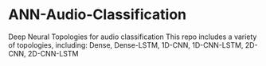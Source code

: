 # ANN-Audio-Classification
Deep Neural Topologies for audio classification This repo includes a variety of topologies, including:
Dense, Dense-LSTM, 
1D-CNN, 1D-CNN-LSTM, 
2D-CNN, 2D-CNN-LSTM

